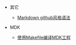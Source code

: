 
* 其它
	* [Markdown github风格语法](https://github.com/tanghammer/note/blob/master/Markdown%20github%E9%A3%8E%E6%A0%BC%E8%AF%AD%E6%B3%95.md "Markdown Github风格语法")

* MDK
	* [使用Makefile编译MDK工程](https://github.com/tanghammer/note/blob/master/%E4%BD%BF%E7%94%A8Makefile%E7%BC%96%E8%AF%91MDK%E5%B7%A5%E7%A8%8B.md "使用Makefile编译MDK工程")